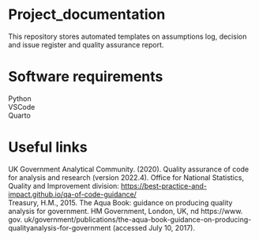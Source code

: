# Project_documentation
This repository stores automated templates on assumptions log, decision and issue register and quality assurance report.  
# Software requirements  
Python  
VSCode  
Quarto  
# Useful links  
UK Government Analytical Community. (2020). Quality assurance of code for analysis and research (version 2022.4). Office for National Statistics, Quality and Improvement division: https://best-practice-and-impact.github.io/qa-of-code-guidance/  
Treasury, H.M., 2015. The Aqua Book: guidance on producing quality analysis for government. HM Government, London, UK, nd https://www. gov. uk/government/publications/the-aqua-book-guidance-on-producing-qualityanalysis-for-government (accessed July 10, 2017).  
